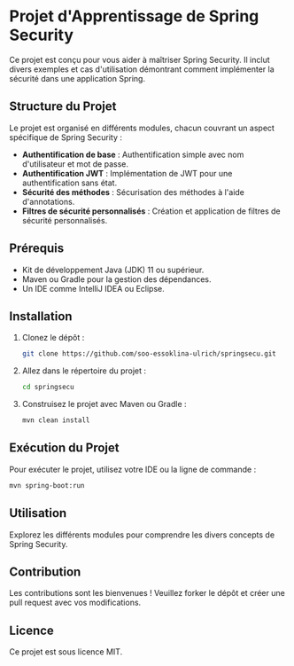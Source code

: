 # Projet d'Apprentissage de Spring Security

Ce projet est conçu pour vous aider à maîtriser Spring Security. Il inclut divers exemples et cas d'utilisation démontrant comment implémenter la sécurité dans une application Spring.

## Structure du Projet

Le projet est organisé en différents modules, chacun couvrant un aspect spécifique de Spring Security :
- **Authentification de base** : Authentification simple avec nom d'utilisateur et mot de passe.
- **Authentification JWT** : Implémentation de JWT pour une authentification sans état.
- **Sécurité des méthodes** : Sécurisation des méthodes à l'aide d'annotations.
- **Filtres de sécurité personnalisés** : Création et application de filtres de sécurité personnalisés.

## Prérequis

- Kit de développement Java (JDK) 11 ou supérieur.
- Maven ou Gradle pour la gestion des dépendances.
- Un IDE comme IntelliJ IDEA ou Eclipse.

## Installation

1. Clonez le dépôt :
   ```sh
   git clone https://github.com/soo-essoklina-ulrich/springsecu.git
   ```
2. Allez dans le répertoire du projet :
   ```sh
   cd springsecu
   ```
3. Construisez le projet avec Maven ou Gradle :
   ```sh
   mvn clean install
   ```

## Exécution du Projet

Pour exécuter le projet, utilisez votre IDE ou la ligne de commande :
```sh
mvn spring-boot:run
```

## Utilisation

Explorez les différents modules pour comprendre les divers concepts de Spring Security.

## Contribution

Les contributions sont les bienvenues ! Veuillez forker le dépôt et créer une pull request avec vos modifications.

## Licence

Ce projet est sous licence MIT.
